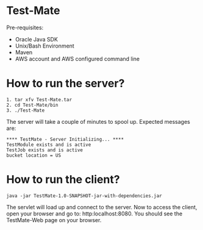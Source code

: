 # Test-Mate

Pre-requisites:
* Oracle Java SDK
* Unix/Bash Environment
* Maven
* AWS account and AWS configured command line

# How to run the server? 
    1. tar xfv Test-Mate.tar
    2. cd Test-Mate/bin
    3. ./Test-Mate

The server will take a couple of minutes to spool up. Expected messages are:
    
    **** TestMate - Server Initializing... ****
    TestModule exists and is active
    TestJob exists and is active
    bucket location = US 

# How to run the client?

    java -jar TestMate-1.0-SNAPSHOT-jar-with-dependencies.jar

The servlet will load up and connect to the server. Now to access the client, open
your browser and go to: http:localhost:8080. You should see the TestMate-Web
page on your browser.
